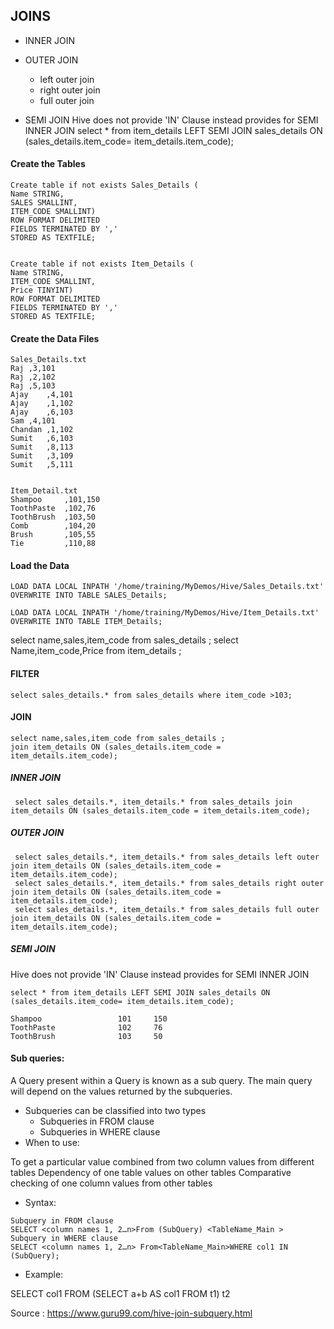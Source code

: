 ## JOINS

* INNER JOIN

* OUTER JOIN
  * left outer join
  * right outer join
  * full outer join

* SEMI JOIN
Hive does not provide 'IN' Clause instead provides  for SEMI INNER JOIN
select * from item_details LEFT SEMI JOIN sales_details ON (sales_details.item_code= item_details.item_code);

#### Create the Tables
```
Create table if not exists Sales_Details (
Name STRING,
SALES SMALLINT,
ITEM_CODE SMALLINT)
ROW FORMAT DELIMITED
FIELDS TERMINATED BY ','
STORED AS TEXTFILE;


Create table if not exists Item_Details (
Name STRING,
ITEM_CODE SMALLINT,
Price TINYINT)
ROW FORMAT DELIMITED
FIELDS TERMINATED BY ','
STORED AS TEXTFILE;
```

#### Create the Data Files
```
Sales_Details.txt
Raj	,3,101
Raj	,2,102
Raj	,5,103
Ajay	,4,101
Ajay	,1,102
Ajay	,6,103
Sam	,4,101
Chandan	,1,102
Sumit	,6,103
Sumit	,8,113
Sumit	,3,109
Sumit	,5,111


Item_Detail.txt
Shampoo		,101,150
ToothPaste	,102,76
ToothBrush	,103,50
Comb		,104,20
Brush		,105,55
Tie 		,110,88
```

#### Load the Data
```
LOAD DATA LOCAL INPATH '/home/training/MyDemos/Hive/Sales_Details.txt'
OVERWRITE INTO TABLE SALES_Details;

LOAD DATA LOCAL INPATH '/home/training/MyDemos/Hive/Item_Details.txt'
OVERWRITE INTO TABLE ITEM_Details;
```

select name,sales,item_code from sales_details ;
select Name,item_code,Price from item_details ;

#### FILTER
```
select sales_details.* from sales_details where item_code >103;

```

#### JOIN
```
select name,sales,item_code from sales_details ;
join item_details ON (sales_details.item_code = item_details.item_code);
```

##### INNER JOIN

```
 select sales_details.*, item_details.* from sales_details join item_details ON (sales_details.item_code = item_details.item_code);
```
##### OUTER JOIN

```
 select sales_details.*, item_details.* from sales_details left outer join item_details ON (sales_details.item_code = item_details.item_code);
 select sales_details.*, item_details.* from sales_details right outer join item_details ON (sales_details.item_code = item_details.item_code);
 select sales_details.*, item_details.* from sales_details full outer join item_details ON (sales_details.item_code = item_details.item_code);
```

##### SEMI JOIN

Hive does not provide 'IN' Clause instead provides  for SEMI INNER JOIN
```
select * from item_details LEFT SEMI JOIN sales_details ON (sales_details.item_code= item_details.item_code);

Shampoo                 101     150
ToothPaste              102     76
ToothBrush              103     50
```

#### Sub queries:
A Query present within a Query is known as a sub query. The main query will depend on the values returned by the subqueries.

* Subqueries can be classified into two types
    * Subqueries in FROM clause
    * Subqueries in WHERE clause
* When to use:

To get a particular value combined from two column values from different tables
Dependency of one table values on other tables
Comparative checking of one column values from other tables

* Syntax:

```
Subquery in FROM clause
SELECT <column names 1, 2…n>From (SubQuery) <TableName_Main >
Subquery in WHERE clause
SELECT <column names 1, 2…n> From<TableName_Main>WHERE col1 IN (SubQuery);
```
* Example:

SELECT col1 FROM (SELECT a+b AS col1 FROM t1) t2

Source : https://www.guru99.com/hive-join-subquery.html
